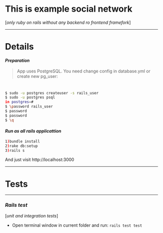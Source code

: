 # This is example social network
[*only ruby on rails without any backend ro frontend framefork*]
***
# Details

#### *Preparation*
> App uses PostgreSQL. You need change config in database.yml or create new pg_user:
#
```sh
$ sudo -u postgres createuser -s rails_user
$ sudo -u postgres psql
in postgres=#
$ \password rails_user
$ password
$ password
$ \q
```

#### *Run as all rails applicattion*
```sh
1)bundle install
2)rake db:setup
3)rails s
```

And just visit http://localhost:3000


***
#
# Tests

***

### *Rails test*

[*unit and integration tests*]

* Open terminal window in current folder and run: `rails test test`
